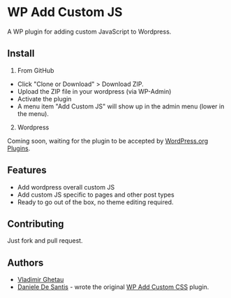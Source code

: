 # WP Add Custom JS

A WP plugin for adding custom JavaScript to Wordpress.

## Install

1. From GitHub

* Click "Clone or Download" > Download ZIP. 
* Upload the ZIP file in your wordpress (via WP-Admin)
* Activate the plugin
* A menu item "Add Custom JS" will show up in the admin menu (lower in the menu).


2. Wordpress

Coming soon, waiting for the plugin to be accepted by [WordPress.org Plugins](wordpress.org/plugins).

## Features

* Add wordpress overall custom JS
* Add custom JS specific to pages and other post types
* Ready to go out of the box, no theme editing required.

## Contributing

Just fork and pull request.

## Authors

* [Vladimir Ghetau](https://github.com/majelbstoat)
* [Daniele De Santis](http://www.danieledesantis.net/) - wrote the original [WP Add Custom CSS](https://wordpress.org/plugins/wp-add-custom-css/) plugin.
